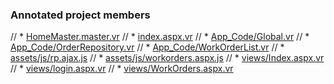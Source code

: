 ### Annotated project members

// *  [HomeMaster.master.vr](https://asna.github.io/avr-ajax-webapp/HomeMaster.master.html) 
// *  [index.aspx.vr](https://asna.github.io/avr-ajax-webapp/index.aspx.html) 
// *  [App_Code/Global.vr](https://asna.github.io/avr-ajax-webapp/App_Code/Global.html) 
// *  [App_Code/OrderRepository.vr](https://asna.github.io/avr-ajax-webapp/App_Code/OrderRepository.html) 
// *  [App_Code/WorkOrderList.vr](https://asna.github.io/avr-ajax-webapp/App_Code/WorkOrderList.html) 
// *  [assets/js/rp.ajax.js](https://asna.github.io/avr-ajax-webapp/assets/js/rp.ajax.html) 
// *  [assets/js/workorders.aspx.js](https://asna.github.io/avr-ajax-webapp/assets/js/workorders.aspx.html) 
// *  [views/Index.aspx.vr](https://asna.github.io/avr-ajax-webapp/views/Index.aspx.html) 
// *  [views/login.aspx.vr](https://asna.github.io/avr-ajax-webapp/views/login.aspx.html) 
// *  [views/WorkOrders.aspx.vr](https://asna.github.io/avr-ajax-webapp/views/WorkOrders.aspx.html) 
